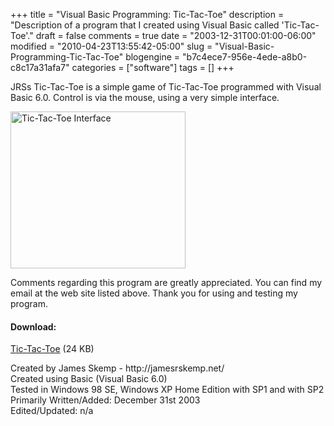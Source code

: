 +++
title = "Visual Basic Programming: Tic-Tac-Toe"
description = "Description of a program that I created using Visual Basic called 'Tic-Tac-Toe'."
draft = false
comments = true
date = "2003-12-31T00:01:00-06:00"
modified = "2010-04-23T13:55:42-05:00"
slug = "Visual-Basic-Programming-Tic-Tac-Toe"
blogengine = "b7c4ece7-956e-4ede-a8b0-c8c17a31afa7"
categories = ["software"]
tags = []
+++

<p>
JRSs Tic-Tac-Toe is a simple game of Tic-Tac-Toe programmed with Visual Basic 6.0. Control is via the mouse, using a very simple interface.
</p>
<!--more-->
<p>
<img style="border: medium none ; width: 280px; height: 251px" src="http://strivinglife.com/files/2003/VBTicTacToeInterface.jpg" alt="Tic-Tac-Toe Interface" title="Tic-Tac-Toe Interface" />
</p>
<p>
Comments regarding this program are greatly appreciated.  You can find my email at the web site listed above.  Thank you for using and testing my program.
</p>
<h4>Download:</h4>
<p>
<a href="http://strivinglife.com/files/2003/TicTacToe1_0_0.exe">Tic-Tac-Toe</a> (24&nbsp;KB)
</p>
<p>
Created by James Skemp - http://jamesrskemp.net/<br />
Created using Basic (Visual Basic 6.0)<br />
Tested in Windows 98 SE, Windows XP Home Edition with SP1 and with SP2<br />
Primarily Written/Added: December 31st 2003<br />
Edited/Updated: n/a
</p>

